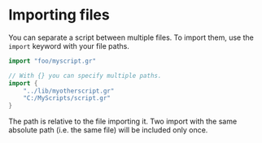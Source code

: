 # Importing files

You can separate a script between multiple files.
To import them, use the `import` keyword with your file paths.
```cpp
import "foo/myscript.gr"

// With {} you can specify multiple paths.
import {
	"../lib/myotherscript.gr"
	"C:/MyScripts/script.gr"
}
```

The path is relative to the file importing it.
Two import with the same absolute path (i.e. the same file) will be included only once.